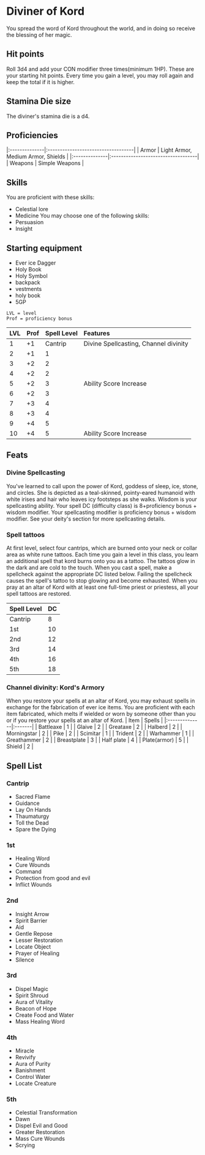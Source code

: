 # Diviner of Kord
You spread the word of Kord throughout the world, and in doing so receive the blessing of her magic.

## Hit points
Roll 3d4 and add your CON modifier three times(minimum 1HP). These are your starting hit points. Every time you gain a level, you may roll again and keep the total if it is higher.

## Stamina Die size
The diviner's stamina die is a d4.

## Proficiencies
|:--------------|:-----------------------------------|
| Armor         | Light Armor, Medium Armor, Shields |
|:--------------|:-----------------------------------|
| Weapons       | Simple Weapons                     |

## Skills
You are proficient with these skills:
- Celestial lore
- Medicine
You may choose one of the following skills:
- Persuasion
- Insight

## Starting equipment
- Ever ice Dagger
- Holy Book
- Holy Symbol
- backpack
- vestments
- holy book
- 5GP

```
LVL = level
Prof = proficiency bonus
```
| LVL |Prof |Spell Level |        Features                       |
|:----|:----|:-----------|:--------------------------------------|
|   1 | +1  |  Cantrip   | Divine Spellcasting, Channel divinity |
|   2 | +1  |     1      |                                       |
|   3 | +2  |     2      |                                       |
|   4 | +2  |     2      |                                       |
|   5 | +2  |     3      | Ability Score Increase                |
|   6 | +2  |     3      |                                       |
|   7 | +3  |     4      |                                       |
|   8 | +3  |     4      |                                       |
|   9 | +4  |     5      |                                       |
|  10 | +4  |     5      | Ability Score Increase                |

## Feats

### Divine Spellcasting
You've learned to call upon the power of Kord, goddess of sleep, ice, stone, and circles. She is depicted as a teal-skinned, pointy-eared humanoid with white irises and hair who leaves icy footsteps as she walks. Wisdom is your spellcasting ability. Your spell DC (difficulty class) is 8+proficiency bonus + wisdom modifier. Your spellcasting modifier is proficiency bonus + wisdom modifier. See your deity's section for more spellcasting details.

### Spell tattoos
At first level, select four cantrips, which are burned onto your neck or collar area as white rune tattoos. Each time you gain a level in this class, you learn an additional spell that kord burns onto you as a tattoo. The tattoos glow in the dark and are cold to the touch. When you cast a spell, make a spellcheck against the appropriate DC listed below. Failing the spellcheck causes the spell's tattoo to stop glowing and become exhausted. When you pray at an altar of Kord with at least one full-time priest or priestess, all your spell tattoos are restored.

|Spell Level|DC|
|:----------|:-|
| Cantrip   | 8|
|       1st |10|
|       2nd |12|
|       3rd |14|
|       4th |16|
|       5th |18|


### Channel divinity: Kord's Armory
When you restore your spells at an altar of Kord, you may exhaust spells in exchange for the fabrication of ever ice items. You are proficient with each item fabricated, which melts if wielded or worn by someone other than you or if you restore your spells at an altar of Kord.
|    Item       | Spells |
|:--------------|:-------|
| Battleaxe     |      1 |
| Glaive        |      2 |
| Greataxe      |      2 |
| Halberd       |      2 |
| Morningstar   |      2 |
| Pike          |      2 |
| Scimitar      |      1 |
| Trident       |      2 |
| Warhammer     |      1 |
| Greathammer   |      2 |
| Breastplate   |      3 |
| Half plate    |      4 |
| Plate(armor)  |      5 |
| Shield        |      2 |

## Spell List

### Cantrip
- Sacred Flame
- Guidance
- Lay On Hands
- Thaumaturgy
- Toll the Dead
- Spare the Dying

### 1st
- Healing Word
- Cure Wounds
- Command 
- Protection from good and evil
- Inflict Wounds

### 2nd
- Insight Arrow
- Spirit Barrier
- Aid
- Gentle Repose
- Lesser Restoration
- Locate Object
- Prayer of Healing
- Silence

### 3rd
- Dispel Magic
- Spirit Shroud
- Aura of Vitality
- Beacon of Hope
- Create Food and Water
- Mass Healing Word

### 4th
- Miracle
- Revivify
- Aura of Purity
- Banishment
- Control Water
- Locate Creature

### 5th
- Celestial Transformation
- Dawn
- Dispel Evil and Good
- Greater Restoration
- Mass Cure Wounds
- Scrying
